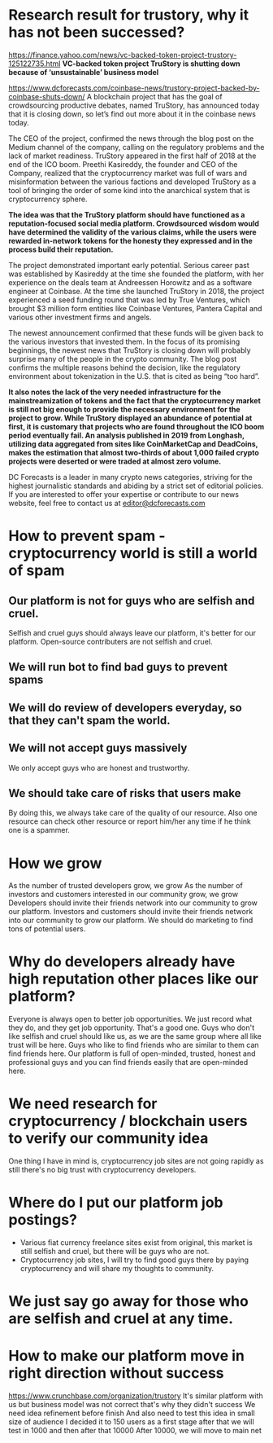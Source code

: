 # Research result for trustory, why it has not been successed?

https://finance.yahoo.com/news/vc-backed-token-project-trustory-125122735.html
**VC-backed token project TruStory is shutting down because of ‘unsustainable’ business model**

https://www.dcforecasts.com/coinbase-news/trustory-project-backed-by-coinbase-shuts-down/
A blockchain project that has the goal of crowdsourcing productive debates, named TruStory, has announced today that it is closing down, so let’s find out more about it in the coinbase news today.

The CEO of the project, confirmed the news through the blog post on the Medium channel of the company, calling on the regulatory problems and the lack of market readiness. TruStory appeared in the first half of 2018 at the end of the ICO boom.  Preethi Kasireddy, the founder and CEO of the Company, realized that the cryptocurrency market was full of wars and misinformation between the various factions and developed TruStory as a tool of bringing the order of some kind into the anarchical system that is cryptocurrency sphere.

**The idea was that the TruStory platform should have functioned as a reputation-focused social media platform. Crowdsourced wisdom would have determined the validity of the various claims, while the users were rewarded in-network tokens for the honesty they expressed and in the process build their reputation.**

The project demonstrated important early potential. Serious career past was established by Kasireddy at the time she founded the platform, with her experience on the deals team at Andreessen Horowitz and as a software engineer at Coinbase. At the time she launched TruStory in 2018, the project experienced a seed funding round that was led by True Ventures, which brought $3 million form entities like Coinbase Ventures, Pantera Capital and various other investment firms and angels.

The newest announcement confirmed that these funds will be given back to the various investors that invested them. In the focus of its promising beginnings, the newest news that TruStory is closing down will probably surprise many of the people in the crypto community. The blog post confirms the multiple reasons behind the decision, like the regulatory environment about tokenization in the U.S. that is cited as being “too hard”.

**It also notes the lack of the very needed infrastructure for the mainstreamization of tokens and the fact that the cryptocurrency market is still not big enough to provide the necessary environment for the project to grow. While TruStory displayed an abundance of potential at first, it is customary that projects who are found throughout the ICO boom period eventually fail.  An analysis published in 2019 from Longhash, utilizing data aggregated from sites like  CoinMarketCap and DeadCoins, makes the estimation that almost two-thirds of about 1,000 failed crypto projects were deserted or were traded at almost zero volume.**

DC Forecasts is a leader in many crypto news categories, striving for the highest journalistic standards and abiding by a strict set of editorial policies. If you are interested to offer your expertise or contribute to our news website, feel free to contact us at editor@dcforecasts.com

# How to prevent spam - cryptocurrency world is still a world of spam

## Our platform is not for guys who are selfish and cruel.
Selfish and cruel guys should always leave our platform, it's better for our platform.
Open-source contributers are not selfish and cruel.

## We will run bot to find bad guys to prevent spams 
## We will do review of developers everyday, so that they can't spam the world.
## We will not accept guys massively
We only accept guys who are honest and trustworthy.

## We should take care of risks that users make
By doing this, we always take care of the quality of our resource.
Also one resource can check other resource or report him/her any time if he think one is a spammer.

# How we grow
As the number of trusted developers grow, we grow
As the number of investors and customers interested in our community grow, we grow
Developers should invite their friends network into our community to grow our platform.
Investors and customers should invite their friends network into our community to grow our platform.
We should do marketing to find tons of potential users.

# Why do developers already have high reputation other places like our platform?
Everyone is always open to better job opportunities. We just record what they do, and they get job opportunity.
That's a good one.
Guys who don't like selfish and cruel should like us, as we are the same group where all like trust will be here.
Guys who like to find friends who are similar to them can find friends here.
Our platform is full of open-minded, trusted, honest and professional guys and you can find friends easily that are open-minded here.

# We need research for cryptocurrency / blockchain users to verify our community idea
One thing I have in mind is, cryptocurrency job sites are not going rapidly as still there's no big trust with cryptocurrency developers. 

# Where do I put our platform job postings?
- Various fiat currency freelance sites exist from original, this market is still selfish and cruel, but there will be guys who are not.
- Cryptocurrency job sites, I will try to find good guys there by paying cryptocurrency and will share my thoughts to community.

# We just say go away for those who are selfish and cruel at any time.

# How to make our platform move in right direction without success

https://www.crunchbase.com/organization/trustory
It's similar platform with us but business model was not correct that's why they didn't success
We need idea refinement before finish
And also need to test this idea in small size of audience
I decided it to 150 users as a first stage
after that we will test in 1000
and then after that 10000
After 10000, we will move to main net
